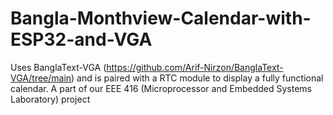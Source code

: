 # Bangla-Monthview-Calendar-with-ESP32-and-VGA
Uses BanglaText-VGA (https://github.com/Arif-Nirzon/BanglaText-VGA/tree/main) and is paired with a RTC module to display a fully functional calendar.
A part of our EEE 416 (Microprocessor and Embedded Systems Laboratory) project
